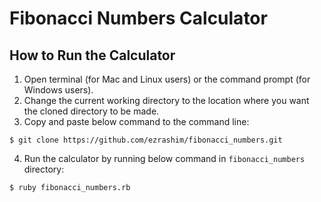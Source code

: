 # Fibonacci Numbers Calculator

## How to Run the Calculator

1. Open terminal (for Mac and Linux users) or the command prompt (for Windows users).
2. Change the current working directory to the location where you want the cloned directory to be made.
3. Copy and paste below command to the command line:

  ```
  $ git clone https://github.com/ezrashim/fibonacci_numbers.git
  ```
4. Run the calculator by running below command in `fibonacci_numbers` directory:

  ```
  $ ruby fibonacci_numbers.rb
  ```
